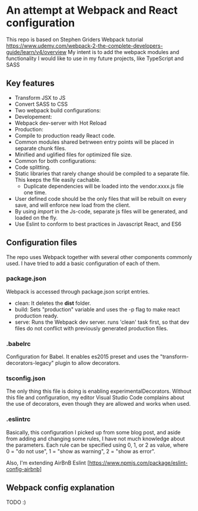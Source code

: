 # An attempt at Webpack and React configuration
This repo is based on Stephen Griders Webpack tutorial https://www.udemy.com/webpack-2-the-complete-developers-guide/learn/v4/overview
My intent is to add the webpack modules and functionality I would like to use in my future projects, like TypeScript and SASS

## Key features
* Transform JSX to JS
* Convert SASS to CSS
* Two webpack build configurations: 
 * Developement: 
  * Webpack dev-server with Hot Reload
 * Production: 
  * Compile to production ready React code.
  * Common modules shared betrween entry points will be placed in separate chunk files.
  * Minified and uglified files for optimized file size.
 * Common for both configurations:
  * Code splitting.
   * Static libraries that rarely change should be compiled to a separate file. This keeps the file easily cachable.
     * Duplicate dependencies will be loaded into the vendor.xxxx.js file one time.
   * User defined code should be the only files that will be rebuilt on every save, and will enforce new load from the client.
   * By using *import* in the Js-code, separate js files will be generated, and loaded on the fly.
* Use Eslint to conform to best practices in Javascript React, and ES6

## Configuration files
The repo uses Webpack together with several other components commonly used. I have tried to add a basic configuration of each of them.

### package.json
Webpack is accessed through package.json script entries. 
* clean: It deletes the **dist** folder.
* build: Sets "production" variable and uses the -p flag to make react production ready.
* serve: Runs the Webpack dev server. runs 'clean' task first, so that dev files do not conflict with previously generated production files.

### .babelrc
Configuration for Babel. It enables es2015 preset and uses the "transform-decorators-legacy" plugin to allow decorators.

### tsconfig.json
The only thing this file is doing is enabling experimentalDecorators. Without this file and configuration, my editor Visual Studio Code complains about the use of decorators, even though they are allowed and works when used.

### .eslintrc
Basically, this configuration I picked up from some blog post, and aside from adding and changing some rules, I have not much knowledge about the parameters. 
Each rule can be specified using 0, 1, or 2 as value, where 0 = "do not use", 1 = "show as warning", 2 = "show as error".

Also, I'm extending AirBnB Eslint [https://www.npmjs.com/package/eslint-config-airbnb]


## Webpack config explanation
TODO :)
